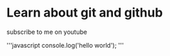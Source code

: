 # Learn about git and github

subscribe to me on youtube

'''javascript
console.log('hello world');
'''
